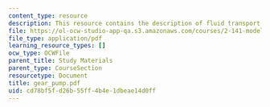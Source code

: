 ```yaml
---
content_type: resource
description: This resource contains the description of fluid transport.
file: https://ol-ocw-studio-app-qa.s3.amazonaws.com/courses/2-141-modeling-and-simulation-of-dynamic-systems-fall-2006/cd78bf5fd26b55ff4b4e1dbeae14d0ff_gear_pump.pdf
file_type: application/pdf
learning_resource_types: []
ocw_type: OCWFile
parent_title: Study Materials
parent_type: CourseSection
resourcetype: Document
title: gear_pump.pdf
uid: cd78bf5f-d26b-55ff-4b4e-1dbeae14d0ff
---
```

